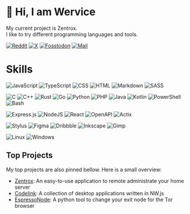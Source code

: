 # 👋 Hi, I am Wervice
My current project is Zentrox.<br>I like to try different programming languages and tools.

[![Reddit](https://img.shields.io/badge/reddit-FF4A23.svg?style=for-the-badge&logo=reddit&logoColor=white)](https://reddit.com/u/Wervice)
[![X](https://img.shields.io/badge/X-black.svg?style=for-the-badge&logo=X&logoColor=white)](https://x.com/wervice76497)
[![Fosstodon](https://img.shields.io/badge/Fosstodon-blue.svg?style=for-the-badge&logo=mastodon&logoColor=white)](https://fosstodon.org/@wervice)
[![Mail](https://img.shields.io/badge/Mail-white.svg?style=for-the-badge&logo=mail&logoColor=black)](mailto:wervice@proton.me)

# Skills
![JavaScript](https://img.shields.io/badge/JS-F7DF1E.svg?style=for-the-badge&logo=javascript&logoColor=black)
![TypeScript](https://img.shields.io/badge/TS-3178C6.svg?style=for-the-badge&logo=typescript&logoColor=white)
![CSS](https://img.shields.io/badge/css3-%231572B6.svg?style=for-the-badge&logo=css&logoColor=white)
![HTML](https://img.shields.io/badge/html5-%23E34F26.svg?style=for-the-badge&logo=html5&logoColor=white)
![Markdown](https://img.shields.io/badge/MD-%23000000.svg?style=for-the-badge&logo=markdown&logoColor=white)
![SASS](https://img.shields.io/badge/SASS-hotpink.svg?style=for-the-badge&logo=SASS&logoColor=white)

![C](https://img.shields.io/badge/c-536878.svg?style=for-the-badge&logo=c&logoColor=white)
![C++](https://img.shields.io/badge/-c++-blue?logo=c%2B%2B&style=for-the-badge)
![Rust](https://img.shields.io/badge/Rust-red.svg?e&logo=rust&logoColor=white&style=for-the-badge)
![Go](https://img.shields.io/badge/go-dodgerblue.svg?style=for-the-badge&logo=go&logoColor=white)
![Python](https://img.shields.io/badge/python-3670A0?style=for-the-badge&logo=python&logoColor=ffdd54)
![PHP](https://img.shields.io/badge/php-%23777BB4.svg?style=for-the-badge&logo=php&logoColor=white)
![Java](https://img.shields.io/badge/java-FF4F00.svg?style=for-the-badge&logo=java&logoColor=white)
![Kotlin](https://img.shields.io/badge/kotlin-E52B50.svg?style=for-the-badge&logo=kotlin&logoColor=white)
![PowerShell](https://img.shields.io/badge/PowerShell-%235391FE.svg?style=for-the-badge&logo=powershell&logoColor=white)
![Bash](https://img.shields.io/badge/Shell-%23121011.svg?style=for-the-badge&logo=gnu-bash&logoColor=white)

![Express.js](https://img.shields.io/badge/express.js-%23404d59.svg?style=for-the-badge&logo=express&logoColor=%2361DAFB)
![NodeJS](https://img.shields.io/badge/node.js-6DA55F?style=for-the-badge&logo=node.js&logoColor=white)
![React](https://img.shields.io/badge/react-61DAFB?style=for-the-badge&logo=react&logoColor=black)
![OpenAPI](https://img.shields.io/badge/OpenAPI-6BA539?style=for-the-badge&logo=openapiinitiative&logoColor=black)
![Actix](https://img.shields.io/badge/Actix-000000?style=for-the-badge&logo=actix&logoColor=white)

![Stylus](https://img.shields.io/badge/stylus-%23ff6347.svg?style=for-the-badge&logo=stylus&logoColor=white)
![Figma](https://img.shields.io/badge/figma-%23F24E1E.svg?style=for-the-badge&logo=figma&logoColor=white)
![Dribbble](https://img.shields.io/badge/Dribbble-EA4C89?style=for-the-badge&logo=dribbble&logoColor=white)
![Inkscape](https://img.shields.io/badge/Inkscape-e0e0e0?style=for-the-badge&logo=inkscape&logoColor=080A13)
![Gimp](https://img.shields.io/badge/Gimp-657D8B?style=for-the-badge&logo=gimp&logoColor=FFFFFF)

![Linux](https://img.shields.io/badge/Linux-gold?style=for-the-badge&logo=linux&logoColor=black)
![Windows](https://img.shields.io/badge/Windows-00aaff?style=for-the-badge&logo=Windows&logoColor=white)

## Top Projects
My top projects are also pinned bellow. Here is a small overview:
- [Zentrox](https://github.com/wervice/zentrox): An easy-to-use application to remote administrate your home server
- [Codelink](https://github.com/wervice/Codelink): A collection of desktop applications written in NW.js
- [EspressoNode](https://github.com/wervice/EspressoNode): A python tool to change your exit node for the Tor browser
